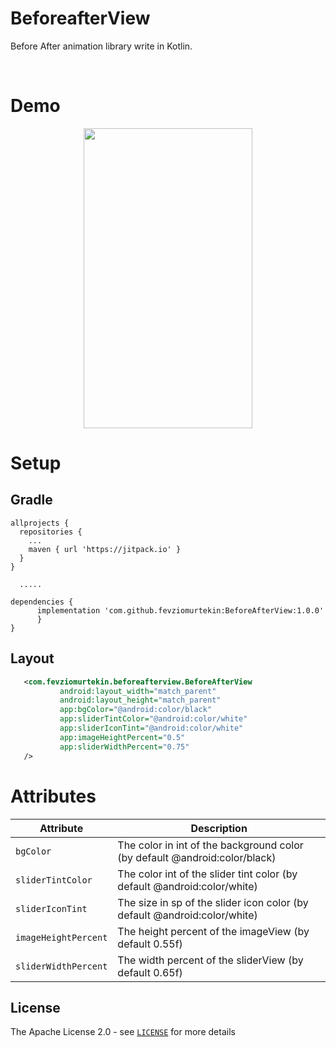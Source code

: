 # BeforeafterView

Before After animation library write in Kotlin.

<br>

# Demo

<p align="center">
<img src="https://github.com/fevziomurtekin/BeforeAfterView/blob/master/art/record.gif" width="270"  height="480" />
</p>

# Setup
## Gradle
```Gradle
allprojects {
  repositories {
    ...
    maven { url 'https://jitpack.io' }
  }
}
  
  .....

dependencies {
      implementation 'com.github.fevziomurtekin:BeforeAfterView:1.0.0'
	  }
}
```

## Layout

```xml
   <com.fevziomurtekin.beforeafterview.BeforeAfterView
           android:layout_width="match_parent"
           android:layout_height="match_parent"
           app:bgColor="@android:color/black"
           app:sliderTintColor="@android:color/white"
           app:sliderIconTint="@android:color/white"
           app:imageHeightPercent="0.5"
           app:sliderWidthPercent="0.75"
   />

```

 # Attributes

  | Attribute | Description |
| --- | --- |
| `bgColor` |The color in int of the background color (by default @android:color/black) | 
| `sliderTintColor` | The color int of the slider tint color (by default @android:color/white) |
| `sliderIconTint` | The size in sp of the slider icon color (by default @android:color/white)|
| `imageHeightPercent`|The height percent of the imageView (by default 0.55f) |
| `sliderWidthPercent` |The width percent of the sliderView (by default 0.65f) |

## License
The Apache License 2.0 - see [`LICENSE`](LICENSE) for more details
